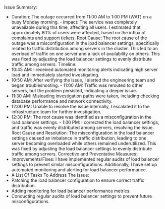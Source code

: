 Issue Summary:
- Duration: The outage occurred from 11:00 AM to 1:00 PM (WAT) on a busy Monday morning. - Impact: The service was completely unavailable during this time, affecting all users. I estimated that approximately 80% of users were affected, based on the influx of complaints and support tickets.
Root Cause:
The root cause of the outage was a misconfiguration in the load balancer settings, specifically related to traffic distribution among servers in the cluster. This led to an overload of traffic on one server and a lack of availability on others.
This was fixed by adjusting the load balancer settings to evenly distribute traffic among servers.
Timeline:
- 10:45 AM: I received automated monitoring alerts indicating high server load and immediately started investigating.
- 10:50 AM: After verifying the issue, I alerted the engineering team and began troubleshooting. - 11:00 AM: Traffic was rerouted to other servers, but the problem persisted, indicating a deeper issue.
- 11:30 AM: Misleading investigation paths were taken, including checking database performance and network connectivity.
- 12:00 PM: Unable to resolve the issue internally, I escalated it to the infrastructure team for further investigation.
- 12:30 PM: The root cause was identified as a misconfiguration in the load balancer settings. - 1:00 PM: I corrected the load balancer settings, and traffic was evenly distributed among servers, resolving the issue.
Root Cause and Resolution:
The misconfiguration in the load balancer settings caused an imbalance in traffic distribution, leading to one server becoming overloaded while others remained underutilized. This was fixed by adjusting the load balancer settings to evenly distribute traffic among servers.
Corrective and Preventative Measures:
- Improvements/Fixes: I have implemented regular audits of load balancer settings to prevent similar misconfigurations. Additionally, I have set up automated monitoring and alerting for load balancer performance.
- A List Of Tasks To Address The Issue:
- Patching the load balancer configuration to ensure correct traffic distribution.
- Adding monitoring for load balancer performance metrics.
- Conducting regular audits of load balancer settings to prevent future misconfigurations.

